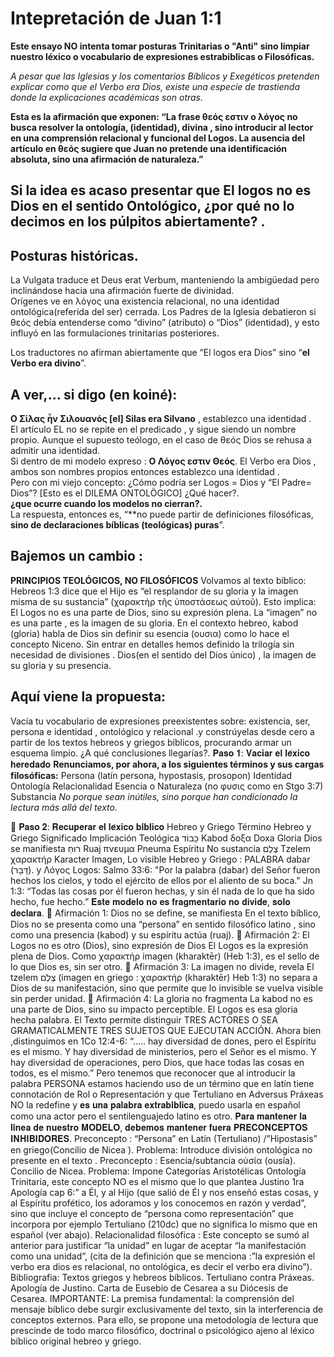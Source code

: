# Intepretación de Juan 1:1
**Este ensayo NO intenta tomar posturas Trinitarias o "Anti"  sino limpiar nuestro léxico o vocabulario de expresiones estrabiblicas o Filosóficas.**

*A pesar que las Iglesias y los comentarios Bíblicos y Exegéticos pretenden explicar como que el Verbo era Dios, existe una especie de trastienda donde la explicaciones académicas son otras.* 

**Esta es la afirmación que exponen: “La frase θεός  εστιν ο λόγος no busca resolver la ontología, (identidad), divina , sino introducir al lector en una comprensión relacional y funcional del Logos. La ausencia del artículo en θεός sugiere que Juan no pretende una identificación absoluta, sino una afirmación de naturaleza.”**
## Si la idea es acaso presentar que El logos no es Dios en el sentido Ontológico, ¿por qué no lo decimos en los púlpitos abiertamente? . 

## Posturas históricas.
La Vulgata traduce et Deus erat Verbum, manteniendo la ambigüedad pero inclinándose hacia una afirmación fuerte de divinidad.  
Orígenes ve en λόγος una existencia relacional, no una identidad ontológica(referida del ser) cerrada.
Los Padres de la Iglesia debatieron si θεός debía entenderse como “divino” (atributo) o “Dios” (identidad), y esto influyó en las formulaciones trinitarias posteriores.  

Los  traductores no  afirman abiertamente que “El logos era Dios” sino “**el Verbo era divino**”.

 ## A ver,... si digo (en koiné): 
**Ο Σίλας ἦν Σιλουανός [el] Silas era Silvano**  ,   establezco una identidad .  
El artículo EL no se repite en el predicado , y sigue siendo un nombre propio.
Aunque el supuesto teólogo, en el caso de θεός Dios se rehusa a admitir una identidad.  
Si dentro de mi modelo expreso :
**Ο Λόγος εστιν Θεός**. El Verbo era Dios , ambos son nombres propios entonces establezco una identidad .  
Pero con mi viejo concepto: ¿Cómo podría ser Logos = Dios y “El Padre= Dios”? [Esto es el DILEMA ONTOLÖGICO] ¿Qué hacer?.  
**¿que ocurre cuando los modelos no cierran?.**  
La respuesta, entonces es, “**no puede partir de definiciones filosóficas, **sino de declaraciones bíblicas (teológicas) puras**”.  
## Bajemos un cambio :
**PRINCIPIOS TEOLÓGICOS, NO FILOSÓFICOS**
Volvamos al texto bíblico:
Hebreos 1:3 dice que el Hijo es “el resplandor de su gloria y la imagen misma de su sustancia” (χαρακτὴρ τῆς ὑποστάσεως αὐτοῦ). Esto implica:
El Logos no es una parte de Dios, sino su expresión plena.
La “imagen” no es una parte , es la imagen de su gloria.
En el contexto hebreo, kabod (gloria) habla de Dios sin definir su esencia (ουσια) como lo hace el concepto Niceno.
Sin entrar en detalles hemos definido la trilogía sin necesidad de divisiones .
Dios(en el sentido del Dios único) , la imagen de su gloria y su presencia.
## Aquí viene la propuesta:
Vacía tu vocabulario de expresiones preexistentes sobre: existencia, ser, persona e identidad , ontológico y relacional .y constrúyelas desde cero a partir de los textos hebreos y griegos bíblicos, procurando armar un esquema limpio. ¿A qué conclusiones llegarías?.
𝐏𝐚𝐬𝐨 𝟏: 𝐕𝐚𝐜𝐢𝐚𝐫 𝐞𝐥 𝐥𝐞́𝐱𝐢𝐜𝐨 𝐡𝐞𝐫𝐞𝐝𝐚𝐝𝐨
**Renunciamos, por ahora, a los siguientes términos y sus cargas filosóficas:**
Persona (latín persona, hypostasis, prosopon)
Identidad
Ontología
Relacionalidad
Esencia o  Naturaleza (no φυσις como en Stgo 3:7)
Substancia
*No porque sean inútiles, sino porque han condicionado la lectura más allá del texto.*

📜 𝐏𝐚𝐬𝐨 𝟐: 𝐑𝐞𝐜𝐮𝐩𝐞𝐫𝐚𝐫 𝐞𝐥 𝐥𝐞́𝐱𝐢𝐜𝐨 𝐛𝐢́𝐛𝐥𝐢𝐜𝐨
Hebreo y Griego
Término Hebreo y Griego     Significado         Implicación Teológica
כָּבוֹד Kabod δοξα   Doxa      Gloria         Dios se manifiesta
רוּחַ Ruaj πνευμα Pneuma    Espíritu    No sustancia
צֶלֶם  Tzelem χαρακτήρ Karacter Imagen,   Lo visible
Hebreo y Griego : PALABRA
dabar (דָּבָר). y Λόγος Logos: 
Salmo 33:6: "Por la palabra (dabar) del Señor fueron hechos los cielos, y todo el ejército de ellos por el aliento de su boca."
Jn 1:3: “Todas las cosas por él fueron hechas, y sin él nada de lo que ha sido hecho, fue hecho.”
𝐄𝐬𝐭𝐞 𝐦𝐨𝐝𝐞𝐥𝐨 𝐧𝐨 𝐞𝐬 𝐟𝐫𝐚𝐠𝐦𝐞𝐧𝐭𝐚𝐫𝐢𝐨 𝐧𝐨 𝐝𝐢𝐯𝐢𝐝𝐞, 𝐬𝐨𝐥𝐨 𝐝𝐞𝐜𝐥𝐚𝐫𝐚.
🔹 Afirmación 1: Dios no se define, se manifiesta
En el texto bíblico, Dios no se presenta como una “persona” en sentido filosófico latino , sino como una presencia (kabod) y su espíritu  actúa (ruaj).
🔹 Afirmación 2: El Logos no es otro (Dios), sino expresión de Dios
El Logos es la expresión plena de Dios.
 Como χαρακτήρ imagen  (kharaktēr) (Heb 1:3), es el sello de lo que Dios es, sin ser otro.
🔹 Afirmación 3: La imagen no divide, revela
El tzelem צֶלֶם (imagen en griego : χαρακτήρ (kharaktēr) Heb 1:3) no separa a Dios de su manifestación, sino que permite que lo invisible se vuelva visible sin perder unidad.
🔹 Afirmación 4: La gloria no fragmenta
La kabod no es una parte de Dios, sino su impacto perceptible. El Logos es esa gloria hecha palabra.
El Texto permite distinguir TRES ACTORES O SEA GRAMATICALMENTE TRES SUJETOS QUE EJECUTAN ACCIÓN.
Ahora bien ,distinguimos en  1Co 12:4-6: “.....  hay diversidad de dones, pero el Espíritu es el mismo. Y hay diversidad de ministerios, pero el Señor es el mismo. Y hay diversidad de operaciones, pero Dios, que hace todas las cosas en todos, es el mismo.”
Pero tenemos que reconocer que al introducir la palabra PERSONA estamos haciendo uso de un término que en latín tiene connotación de Rol o Representación y que Tertuliano en Adversus Práxeas NO la redefine  y  𝐞𝐬 𝐮𝐧𝐚 𝐩𝐚𝐥𝐚𝐛𝐫𝐚 𝐞𝐱𝐭𝐫𝐚𝐛𝐢́𝐛𝐥𝐢𝐜𝐚, puedo usarla en español como una actor pero el sentilenguajedo latino es otro.
𝐏𝐚𝐫𝐚 𝐦𝐚𝐧𝐭𝐞𝐧𝐞𝐫 𝐥𝐚 𝐥𝐢́𝐧𝐞𝐚 𝐝𝐞 𝐧𝐮𝐞𝐬𝐭𝐫𝐨 𝐌𝐎𝐃𝐄𝐋𝐎, 𝐝𝐞𝐛𝐞𝐦𝐨𝐬 𝐦𝐚𝐧𝐭𝐞𝐧𝐞𝐫 𝐟𝐮𝐞𝐫𝐚 𝐏𝐑𝐄𝐂𝐎𝐍𝐂𝐄𝐏𝐓𝐎𝐒 𝐈𝐍𝐇𝐈𝐁𝐈𝐃𝐎𝐑𝐄𝐒.
Preconcepto : “Persona” en Latín (Tertuliano) /”Hipostasis” en griego(Concilio de Nicea ). 
Problema:  Introduce división ontológica no presente en el texto .
Preconcepto : Esencia/subtancia οὐσία (ousía). Concilio  de Nicea.
Problema: Impone Categorías Aristotélicas
Ontología Trinitaria, este concepto NO es el mismo que lo que plantea Justino 1ra Apología cap 6:”  a Él, y al Hijo (que salió de Él y nos enseñó estas cosas, y al Espíritu profético, los adoramos y los conocemos en razón y verdad”, sino que incluye el concepto de “persona como representación” que incorpora por ejemplo Tertuliano (210dc) que no significa lo mismo que en español (ver abajo).
Relacionalidad filosófica : Este concepto se sumó al anterior para justificar “la unidad” en lugar de aceptar “la manifestación como una unidad”, (cita de la definición que se menciona :”la expresión el verbo era dios es relacional, no ontológica, es decir el verbo era divino”).
Bibliografia:
Textos griegos y hebreos bíblicos.
Tertuliano contra Práxeas.
Apología  de Justino.
Carta de Eusebio de Cesarea a su Diócesis de Cesarea.
IMPORTANTE:
La premisa fundamental: la comprensión del mensaje bíblico debe surgir exclusivamente del texto, sin la interferencia de conceptos externos. Para ello, se propone una metodología de lectura que prescinde de todo marco filosófico, doctrinal o psicológico ajeno al léxico bíblico original hebreo y griego.
